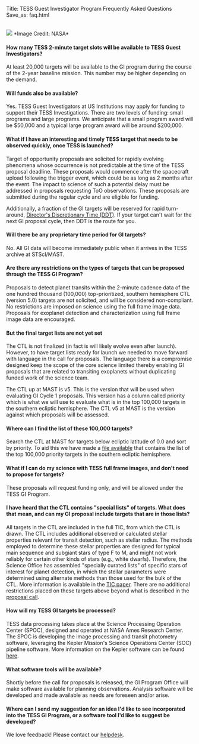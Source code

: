 Title: TESS Guest Investigator Program Frequently Asked Questions
Save_as: faq.html


<br/>
<img class="img-responsive" style="max-width:67%;" src="images/mission/exoplanetlots.jpg">
*Image Credit: NASA*
<br/>

#### **How many TESS 2-minute target slots will be available to TESS Guest Investigators?**

At least 20,000 targets will be available to the GI program during the course of the 2-year baseline mission. This number may be higher depending on the demand.

#### **Will funds also be available?**

Yes. TESS Guest Investigators at US Institutions may apply for funding to support their TESS Investigations. There are two levels of funding: small programs and large programs. We anticipate that a small program award will be $50,000 and a typical large program award will be around $200,000.

#### **What if I have an interesting and timely TESS target that needs to be observed quickly, once TESS is launched?**

Target of opportunity proposals are solicited for rapidly evolving phenomena whose occurrence is not predictable at the time of the TESS proposal deadline. These proposals would commence after the spacecraft upload following the trigger event, which could be as long as 2 months
after the event. The impact to science of such a potential delay must be addressed in
proposals requesting ToO observations. These proposals are submitted during the regular cycle and are eligible for funding.

Additionally, a fraction of the GI targets will be reserved for rapid turn-around, [Director's Discretionary Time (DDT)](ddt.html). If your target can't wait for the next GI proposal cycle, then DDT is the route for you.

#### **Will there be any proprietary time period for GI targets?**

 No. All GI data will become immediately public when it arrives in the TESS archive at STScI/MAST.

#### **Are there any restrictions on the types of targets that can be proposed through the TESS GI Program?**

Proposals to detect planet transits within the 2-minute cadence data of the one hundred thousand (100,000) top-prioritized, southern hemisphere CTL (version 5.0) targets are not solicited, and will be considered non-compliant. No restrictions are imposed on science using the full frame image data. Proposals for exoplanet detection and characterization using full frame image data are encouraged.

#### **But the final target lists are not yet set**
The CTL is not finalized (in fact is will likely evolve even after launch). However, to have target lists ready for launch we needed to move forward with language in the call for proposals. The language there is a compromise designed keep the scope of the core science limited thereby enabling GI proposals that are related to transiting exoplanets without duplicating funded work of the science team.

The CTL up at MAST is v5. This is the version that will be used when evaluating GI Cycle 1 proposals. This version has a column called priority which is what we will use to evaluate what is in the top 100,000 targets in the southern ecliptic hemisphere. The CTL  v5 at MAST is the version against which proposals will be assessed.

#### **Where can I find the list of these 100,000 targets?**
Search the CTL at MAST for targets below ecliptic latitude of 0.0 and sort by priority. To aid this we have made a [file available](data/core-science-targets.csv) that contains the list of the top 100,000 priority targets in the southern ecliptic hemisphere.

#### **What if I can do my science with TESS full frame images, and don't need to propose for targets?**

 These proposals will request funding only, and will be allowed under the TESS GI Program.

#### **I have heard that the CTL contains "special lists" of targets. What does that mean, and can my GI proposal include targets that are in those lists?**

All targets in the CTL are included in the full TIC, from which the CTL is drawn. The CTL includes additional observed or calculated stellar properties relevant for transit detection, such as stellar radius. The methods employed to determine these stellar properties are designed for typical main sequence and subgiant stars of type F to M, and might not work reliably for certain other kinds of stars (e.g., white dwarfs). Therefore, the Science Office has assembled "specially curated lists" of specific stars of interest for planet detection, in which the stellar parameters were determined using alternate methods than those used for the bulk of the CTL. More information is available in the [TIC paper](http://adsabs.harvard.edu/abs/2017arXiv170600495S). There are no additional restrictions placed on these targets above beyond what is described in the [proposal call](proposing-investigations.html).


#### **How will my TESS GI targets be processed?**

 TESS data processing takes place at the Science Processing Operation Center (SPOC), designed and operated at NASA Ames Research Center. The SPOC is developing the image processing and transit photometry software, leveraging the Kepler Mission's Science Operations Center (SOC) pipeline software. More information on the Kepler software can be found [here](http://kepler.nasa.gov/science/ForScientists/papersAndDocumentation/SOCpapers).

#### **What software tools will be available?**

 Shortly before the call for proposals is released, the GI Program Office will make software available for planning observations. Analysis software will be developed and made available as needs are foreseen and/or arise.

#### **Where can I send my suggestion for an idea I'd like to see incorporated into the TESS GI Program, or a software tool I'd like to suggest be developed?**

 We love feedback! Please contact our [helpdesk](https://heasarc.gsfc.nasa.gov/cgi-bin/Feedback).


 
